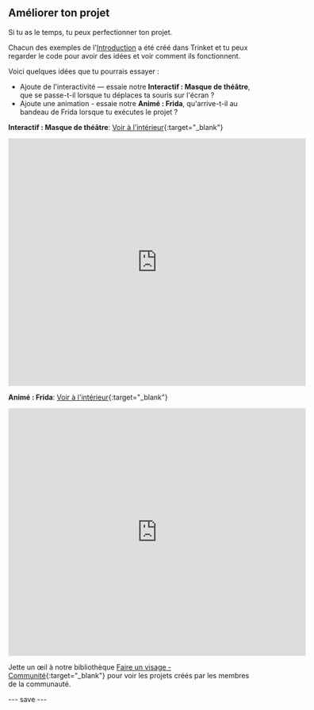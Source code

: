 ## Améliorer ton projet

Si tu as le temps, tu peux perfectionner ton projet.

Chacun des exemples de l'[Introduction](.) a été créé dans Trinket et tu peux regarder le code pour avoir des idées et voir comment ils fonctionnent.

Voici quelques idées que tu pourrais essayer :
- Ajoute de l'interactivité — essaie notre **Interactif : Masque de théâtre**, que se passe-t-il lorsque tu déplaces ta souris sur l'écran ?
- Ajoute une animation - essaie notre **Animé : Frida**, qu'arrive-t-il au bandeau de Frida lorsque tu exécutes le projet ?

**Interactif : Masque de théâtre**: [Voir à l'intérieur](https://trinket.io/python/86d89fad13){:target="_blank"}
<div class="trinket">
  <iframe src="https://trinket.io/embed/python/86d89fad13?outputOnly=true&start=result" width="600" height="500" frameborder="0" marginwidth="0" marginheight="0" allowfullscreen>
  </iframe>
</div>

**Animé : Frida**: [Voir à l'intérieur](https://trinket.io/python/3d69be294a){:target="_blank"}
<div class="trinket">
  <iframe src="https://trinket.io/embed/python/3d69be294a?outputOnly=true&start=result" width="600" height="500" frameborder="0" marginwidth="0" marginheight="0" allowfullscreen>
  </iframe>
</div>

Jette un œil à notre bibliothèque [Faire un visage - Communité](https://wke.lt/w/s/8sVH4f){:target="_blank"} pour voir les projets créés par les membres de la communauté.

--- save ---
